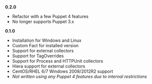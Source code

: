 **0.2.0**
* Refactor with a few Puppet 4 features
* No longer supports Puppet 3.x

**0.1.0**
* Installation for Windows and Linux
* Custom Fact for installed version
* Support for external collectors
* Support for TagOverrides
* Support for Process and HTTPUnit collectors
* Hiera support for external collectors
* CentOS/RHEL 6/7 Windows 2008/2012R2 support
* *Not written using any Puppet 4 features due to internal restrictions*